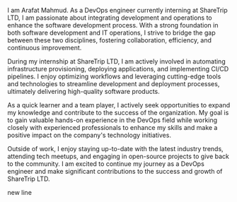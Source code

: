 I am Arafat Mahmud. As a DevOps engineer currently interning at ShareTrip LTD, I am passionate about integrating development and operations to enhance the software development process. With a strong foundation in both software development and IT operations, I strive to bridge the gap between these two disciplines, fostering collaboration, efficiency, and continuous improvement.

During my internship at ShareTrip LTD, I am actively involved in automating infrastructure provisioning, deploying applications, and implementing CI/CD pipelines. I enjoy optimizing workflows and leveraging cutting-edge tools and technologies to streamline development and deployment processes, ultimately delivering high-quality software products.

As a quick learner and a team player, I actively seek opportunities to expand my knowledge and contribute to the success of the organization. My goal is to gain valuable hands-on experience in the DevOps field while working closely with experienced professionals to enhance my skills and make a positive impact on the company's technology initiatives.

Outside of work, I enjoy staying up-to-date with the latest industry trends, attending tech meetups, and engaging in open-source projects to give back to the community. I am excited to continue my journey as a DevOps engineer and make significant contributions to the success and growth of ShareTrip LTD.

new line

